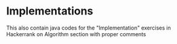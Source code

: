 # Implementations
This also contain java codes for the "Implementation" exercises in Hackerrank on Algorithm section with proper comments
